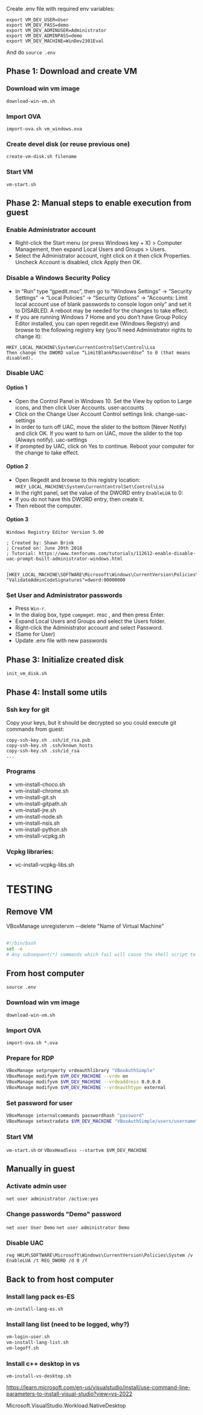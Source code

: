 Create .env file with required env variables:
``` 
export VM_DEV_USER=User
export VM_DEV_PASS=demo
export VM_DEV_ADMINUSER=Administrator
export VM_DEV_ADMINPASS=demo
export VM_DEV_MACHINE=WinDev2301Eval
``` 
And do `source .env`

## Phase 1: Download and create VM
### Download win vm image
`download-win-vm.sh`
### Import OVA
`import-ova.sh vm_windows.ova`
### Create devel disk (or reuse previous one)
`create-vm-disk.sh filename`
### Start VM
`vm-start.sh`
## Phase 2: Manual steps to enable execution from guest
### Enable Administrator account
* Right-click the Start menu (or press Windows key + X) > Computer Management, then expand Local Users and Groups > Users.
* Select the Administrator account, right click on it then click Properties. Uncheck Account is disabled, click Apply then OK.
### Disable a Windows Security Policy
* In “Run” type “gpedit.msc”, then go to “Windows Settings” -> “Security Settings” -> “Local Policies” -> “Security Options” -> “Accounts: Limit local account use of blank passwords to console logon only” and set it to DISABLED. A reboot may be needed for the changes to take effect.
* If you are running Windows 7 Home and you don’t have Group Policy Editor installed, you can open regedit.exe (Windows Registry) and browse to the following registry key (you’ll need Administrator rights to change it):
```
HKEY_LOCAL_MACHINE\System\CurrentControlSet\Control\Lsa
Then change the DWORD value “LimitBlankPasswordUse” to 0 (that means disabled).
```
### Disable UAC
#### Option 1
* Open the Control Panel in Windows 10. Set the View by option to Large icons, and then click User Accounts.
user-accounts
* Click on the Change User Account Control settings link.
change-uac-settings
* In order to turn off UAC, move the slider to the bottom (Never Notify) and click OK. If you want to turn on UAC, move the silder to the top (Always notify).
uac-settings
* If prompted by UAC, click on Yes to continue. Reboot your computer for the change to take effect.
#### Option 2
* Open Regedit and browse to this registry location: `HKEY_LOCAL_MACHINE\System\CurrentControlSet\Control\Lsa`
* In the right panel, set the value of the DWORD entry `EnableLUA` to 0:
* If you do not have this DWORD entry, then create it.
* Then reboot the computer.
#### Option 3
```
Windows Registry Editor Version 5.00

; Created by: Shawn Brink
; Created on: June 20th 2018
; Tutorial: https://www.tenforums.com/tutorials/112612-enable-disable-uac-prompt-built-administrator-windows.html


[HKEY_LOCAL_MACHINE\SOFTWARE\Microsoft\Windows\CurrentVersion\Policies\System]
"ValidateAdminCodeSignatures"=dword:00000000
```
### Set User and Administrator passwords
* Press `Win-r`.
* In the dialog box, type `compmgmt`. msc , and then press Enter.
* Expand Local Users and Groups and select the Users folder.
* Right-click the Administrator account and select Password.
* (Same for User)
* Update .env file with new passwords

## Phase 3: Initialize created disk
`init_vm_disk.sh`

## Phase 4: Install some utils
### Ssh key for git
Copy your keys, but it should be decrypted so you could execute git commands from guest:
```
copy-ssh-key.sh .ssh/id_rsa.pub
copy-ssh-key.sh .ssh/known_hosts
copy-ssh-key.sh .ssh/id_rsa 
...
```
### Programs
* vm-install-choco.sh
* vm-install-chrome.sh
* vm-install-git.sh
* vm-install-gitpath.sh
* vm-install-jre.sh
* vm-install-node.sh
* vm-install-nsis.sh
* vm-install-python.sh
* vm-install-vcpkg.sh
### Vcpkg libraries:
* vc-install-vcpkg-libs.sh







# TESTING
## Remove VM
VBoxManage unregistervm --delete "Name of Virtual Machine"
##
```bash
#!/bin/bash
set -e
# Any subsequent(*) commands which fail will cause the shell script to exit immediately
```
## From host computer
`source .env`
### Download win vm image
`download-win-vm.sh`
### Import OVA
`import-ova.sh *.ova`
### Prepare for RDP
```bash
VBoxManage setproperty vrdeauthlibrary "VBoxAuthSimple"
VBoxManage modifyvm $VM_DEV_MACHINE --vrde on
VBoxManage modifyvm $VM_DEV_MACHINE --vrdeaddress 0.0.0.0
VBoxManage modifyvm $VM_DEV_MACHINE --vrdeauthtype external
```
### Set password for user
```bash
VBoxManage internalcommands passwordhash "password"
VBoxManage setextradata $VM_DEV_MACHINE "VBoxAuthSimple/users/username" previous hash
```
### Start VM
`vm-start.sh` or `VBoxHeadless --startvm $VM_DEV_MACHINE`

## Manually in guest
### Activate admin user
`net user administrator /active:yes`
### Change passwords "Demo" password
`net user User Demo`
`net user administrator Demo`
### Disable UAC
`reg HKLM\SOFTWARE\Microsoft\Windows\CurrentVersion\Policies\System /v EnableLUA /t REG_DWORD /d 0 /f`

## Back to from host computer
### Install lang pack es-ES
`vm-install-lang-es.sh`
### Install lang list (need to be logged, why?)
```bash
vm-login-user.sh
vm-install-lang-list.sh
vm-logoff.sh
```
### Install c++ desktop in vs
`vm-install-vs-desktop.sh`



https://learn.microsoft.com/en-us/visualstudio/install/use-command-line-parameters-to-install-visual-studio?view=vs-2022

Microsoft.VisualStudio.Workload.NativeDesktop
